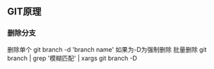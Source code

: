 ## GIT原理




### 删除分支
删除单个  git branch -d 'branch name'   如果为-D为强制删除
批量删除  git branch | grep '模糊匹配' | xargs git branch -D 